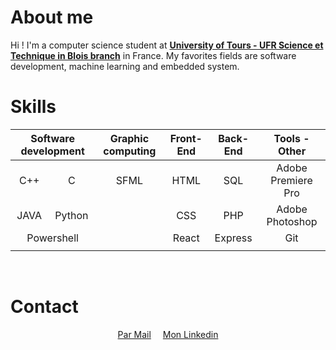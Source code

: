 # About me

Hi ! I'm a computer science student at <a href='https://www.univ-tours.fr/formations/licence-sciences-technologies-sante-mention-informatique'>__University of Tours - UFR Science et Technique in Blois branch__</a> in France. My favorites fields are software development, machine learning and embedded system.
<br>
# Skills
<table align="center">
	<thead>
		<tr>
			<th colspan='2' align='center'>Software development</th>
			<th colspan='1' algin='center'>Graphic computing</th>
			<th colspan='1' align='center'>Front-End</th>
			<th colspan='1' align='center'>Back-End</th>
			<th colspan='1' align='center'>Tools - Other</th>
		</tr>
	</thead>
	<tbody>
		<tr>
			<td align='center'>C++</td>
			<td align='center'>C</td>
			<td align='center'>SFML</td>
			<td align='center'>HTML</td>
			<td align='center'>SQL</td>
			<td align='center'>Adobe Premiere Pro</td>
		</tr>
		<tr>
			<td align='center'>JAVA</td>
			<td align='center'>Python</td>
			<td align='center'></td>
			<td align='center'>CSS</td>
			<td align='center'>PHP</td>
			<td align='center'>Adobe Photoshop</td>
		</tr>
		<tr>
			<td align='center' colspan='2'>Powershell</td>
			<td align='center'></td>
			<td align='center'>React</td>
			<td align='center'>Express</td>
			<td align='center'>Git</td>
		</tr>
		<tr>
			<td align='center'></td>
			<td align='center'></td>
			<td align='center'></vtd>
			<td align='center'></td>
			<td align='center'></td>
		</tr>
	</tbody>
</table>
<br>

# Contact
<p align='center'>
	<a href="mailto:nikola.gandon@gmail.com" style="padding-right: 15px">Par Mail</a>
	<a href="https://www.linkedin.com/in/nikola-gandon/">Mon Linkedin</a>
</p>
